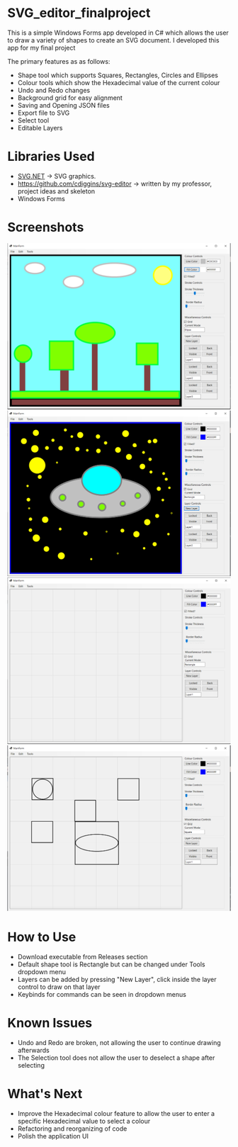 # SVG_editor_finalproject

This is a simple Windows Forms app developed in C# which allows the user to draw a variety of shapes to create an SVG document. I developed this app for my final project

The primary features as as follows:
  - Shape tool which supports Squares, Rectangles, Circles and Ellipses
  - Colour tools which show the Hexadecimal value of the current colour
  - Undo and Redo changes
  - Background grid for easy alignment
  - Saving and Opening JSON files
  - Export file to SVG
  - Select tool 
  - Editable Layers

# Libraries Used

  - <a href="https://github.com/svg-net/SVG">SVG.NET</a> -> SVG graphics. 
  -  <a href="https://github.com/cdiggins/svg-editor">https://github.com/cdiggins/svg-editor</a> -> written by my professor, project ideas and skeleton
  -  Windows Forms

# Screenshots

![DaytimeScene](Screenshots/screenshot1.PNG)
![UFO](Screenshots/screenshot2.PNG)
![DefaultApp](Screenshots/screenshot3.PNG)
![GridDemo](Screenshots/screenshot4.PNG)

# How to Use

- Download executable from Releases section
- Default shape tool is Rectangle but can be changed under Tools dropdown menu
- Layers can be added by pressing "New Layer", click inside the layer control to draw on that layer
- Keybinds for commands can be seen in dropdown menus

# Known Issues

  - Undo and Redo are broken, not allowing the user to continue drawing afterwards
  - The Selection tool does not allow the user to deselect a shape after selecting

# What's Next

  - Improve the Hexadecimal colour feature to allow the user to enter a specific Hexadecimal value to select a colour
  - Refactoring and reorganizing of code
  - Polish the application UI
